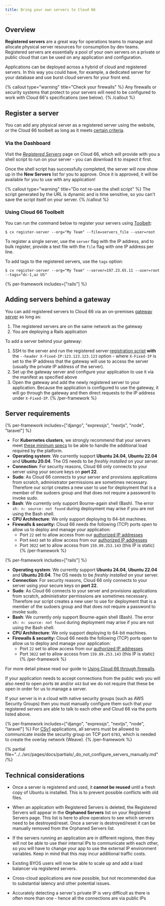 ```yaml
---
title: Bring your own servers to Cloud 66
---
```


## Overview

**Registered servers** are a great way for operations teams to manage and allocate physical server resources for consumption by dev teams. Registered servers are essentially a pool of your own servers on a private or public cloud that can be used on any application and configuration. 

Applications can be deployed across a hybrid of cloud and registered servers. In this way you could have, for example, a dedicated server for your database and use burst cloud servers for your front end.

{% callout type="warning" title="Check your firewalls" %}
Any firewalls or security systems that protect to your servers will need to be configured to work with Cloud 66's specifications (see below). 
{% /callout %}

## Register a server

You can add any physical server as a registered server using the website, or the Cloud 66 toolbelt as long as it meets [certain criteria](#server-requirements).

### Via the Dashboard

Visit the *[Registered Servers](https://app.cloud66.com/registered_servers)* page on Cloud 66, which will provide with you a shell script to run on your server - you can download it to inspect it first.

Once the shell script has successfully completed, the server will now show up in the **New Servers** list for you to approve. Once it is approved, it will be available for you to use with any application!

{% callout type="warning" title="Do not re-use the shell script" %}
The script generated by the URL is dynamic and is time sensitive, so you can't save the script itself on your server. 
{% /callout %}

### Using Cloud 66 Toolbelt

You can run the command below to register your servers using [Toolbelt](/docs/toolbelt/using-cloud66-toolbelt):

```shell
$ cx register-server --org="My Team" --file=servers_file --user=root
```

To register a single server, use the `server` flag with the IP address, and to bulk register, provide a text file with the `file` flag with one IP address per line.

To add tags to the registered servers, use the `tags` option:

```shell
$ cx register-server --org="My Team" --server=197.23.65.11 --user=root --tags="dc-1,az US"
```

{% per-framework includes=["rails"] %}
## Adding servers behind a gateway

You can add registered servers to Cloud 66 via an on-premises [gateway server](/docs/deployment/deployment-gateway) as long as:

1. The registered servers are on the same network as the gateway
2. You are deploying a Rails application

To add a server behind your gateway:

1. SSH to the server and run the registered server [registration script](#register-a-server) **with** the `--header X-Fixed-IP:123.123.123.123` option - where `X-Fixed-IP` is set to the IP address that the gateway will use to access the server (usually the private IP address of the server).
2. Set up the gateway server and configure your application to use it via the manifest as specified above
3. Open the gateway and add the newly registered server to your application. Because the application is configured to use the gateway, it will go through the gateway and then direct requests to the IP address under `X-Fixed-IP`.
{% /per-framework %}

## Server requirements

{% per-framework includes=["django", "expressjs", "nextjs", "node", "laravel"] %}
- For **Kubernetes clusters**, we strongly recommend that your servers meet [these mininum specs](/docs/references/minimum-specs-kubernetes) to be able to handle the additional load required by the platform.
- **Operating system**: We currently support **Ubuntu 24.04**, **Ubuntu 22.04** and **Ubuntu 20.04**. The OS needs to be *freshly installed* on your server.
- **Connection**: For security reasons, Cloud 66 only connects to your server using your secure keys on **port 22**.
- **Sudo**: As Cloud 66 connects to your server and provisions applications from scratch, administrator permissions are sometimes necessary. Therefore our script creates a new user to use for deployment that is a member of the sudoers group and that does not require a password to invoke sudo.
- **Bash**: We currently only support Bourne-again shell (Bash). The error `sh: n: source: not found` during deployment may arise if you are not using the Bash shell.
- **CPU Architecture**: We only support deploying to 64-bit machines.
- **Firewalls & security:** Cloud 66 needs the following (TCP) ports open to allow us to deploy and manage your application:
    - Port `22` set to allow access from our [authorized IP addresses](/docs/security/using-c66-via-firewall#cloud-66-s-authorized-ip-addresses)
    - Port `6443` set to allow access from our [authorized IP addresses](/docs/security/using-c66-via-firewall#cloud-66-s-authorized-ip-addresses)
    - Port `3022` set to allow access from `159.89.253.143` (this IP is static)
{% /per-framework %}

{% per-framework includes=["rails"] %}
- **Operating system**: We currently support **Ubuntu 24.04**, **Ubuntu 22.04** and **Ubuntu 20.04**. The OS needs to be *freshly installed* on your server.
- **Connection**: For security reasons, Cloud 66 only connects to your server using your secure keys on **port 22**.
- **Sudo**: As Cloud 66 connects to your server and provisions applications from scratch, administrator permissions are sometimes necessary. Therefore our script creates a new user to use for deployment that is a member of the sudoers group and that does not require a password to invoke sudo.
- **Bash**: We currently only support Bourne-again shell (Bash). The error `sh: n: source: not found` during deployment may arise if you are not using the Bash shell.
- **CPU Architecture**: We only support deploying to 64-bit machines.
- **Firewalls & security:** Cloud 66 needs the following (TCP) ports open to allow us to deploy and manage your application:
    - Port `22` set to allow access from our [authorized IP addresses](/docs/security/using-c66-via-firewall#cloud-66-s-authorized-ip-addresses)
    - Port `3022` set to allow access from `159.89.253.143` (this IP is static)
{% /per-framework %}


For more detail please read our guide to [Using Cloud 66 through firewalls](/docs/security/using-c66-via-firewall).

If your application needs to accept connections from the public web you will also need to open ports `80` and/or `443` but we do not require that these be open in order for us to manage a server.

If your server is in a cloud with native security groups (such as AWS Security Groups) then you must manually configure them such that your registered servers are able to talk to each other and Cloud 66 via the ports listed above. 

{% per-framework includes=["django", "expressjs", "nextjs", "node", "laravel"] %}
For [CSv1](/docs/cloud-66-101/concepts-and-terminology#version-1-vs-version-2) applications, all servers must be allowed to communicate inside the security group on TCP port `6783`, which is needed to create the overlay network (Weave). 
{% /per-framework %} 

{% partial file="../../src/pages/docs/partials/_do_not_configure_servers_manually.md" /%}

## Technical considerations

- Once a server is registered and used, it **cannot be reused** until a fresh copy of Ubuntu is installed. This is to prevent possible conflicts with old files. 

- When an application with Registered Servers is deleted, the Registered Servers will appear in the **Orphaned Servers** list on your Registered Servers page. This list is here to allow operators to see which servers need to be destroyed/reset. Once a server is destroyed/reset it can be manually removed from the Orphaned Servers list.

- If the servers running an application are in different regions, then they will not be able to use their internal IPs to communicate with each other, so you will have to change your app to use the external IP environment variables. Keep in mind that this may incur additional traffic costs.

- Existing BYOS users will now be able to scale up and add a load balancer via registered servers.

- Cross-cloud applications are now possible, but not recommended due to substantial latency and other potential issues.

- Accurately detecting a server's private IP is very difficult as there is often more than one - hence all the connections are via public IPs
